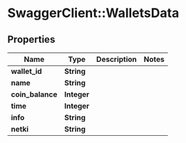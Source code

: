 # SwaggerClient::WalletsData

## Properties
Name | Type | Description | Notes
------------ | ------------- | ------------- | -------------
**wallet_id** | **String** |  | 
**name** | **String** |  | 
**coin_balance** | **Integer** |  | 
**time** | **Integer** |  | 
**info** | **String** |  | 
**netki** | **String** |  | 


